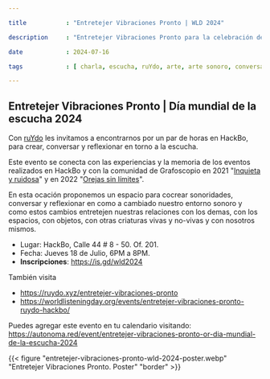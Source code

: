 ```yaml
---

title           : "Entretejer Vibraciones Pronto | WLD 2024"

description     : "Entretejer Vibraciones Pronto para la celebración del día mundial de la eschucha 2024, donde nos encontramos a colaborar y compartir en torno a la escucha. invita: ruYdo."

date            : 2024-07-16

tags            : [ charla, escucha, ruYdo, arte, arte sonoro, conversatorio ]

---
```


## Entretejer Vibraciones Pronto | Día mundial de la escucha 2024

Con [ruYdo](https://ruydo.xyz) les invitamos a encontrarnos por un par de horas en HackBo,
para crear, conversar y reflexionar en torno a la escucha.

Este evento se conecta con las experiencias y la memoria
de los eventos realizados en HackBo y con la comunidad de Grafoscopio 
en 2021 "[Inquieta y ruidosa](https://docutopia.sustrato.red/s/dataroda61)" y en 2022 "[Orejas sin límites](https://docutopia.sustrato.red/s/dataroda70)".

En esta ocación proponemos un espacio para cocrear sonoridades,
conversar y reflexionar en como a cambiado nuestro entorno sonoro
y como estos cambios entretejen nuestras relaciones con los demas, con los espacios,
con objetos, con otras criaturas vivas y no-vivas y con nosotros mismos.

- Lugar: HackBo, Calle 44 # 8 - 50. Of. 201.
- Fecha: Jueves 18 de Julio, 6PM a 8PM.
- **Inscripciones**: https://is.gd/wld2024

También visita 

- https://ruydo.xyz/entretejer-vibraciones-pronto
- https://worldlisteningday.org/events/entretejer-vibraciones-pronto-ruydo-hackbo/

Puedes agregar este evento en tu calendario visitando: https://autonoma.red/event/entretejer-vibraciones-pronto-or-dia-mundial-de-la-escucha-2024

{{< figure "entretejer-vibraciones-pronto-wld-2024-poster.webp" "Entretejer Vibraciones Pronto. Poster" "border" >}}
